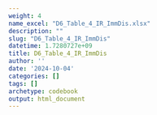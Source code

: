 ```yaml
---
weight: 4
name_excel: "D6_Table_4_IR_ImmDis.xlsx"
description: ""
slug: "D6_Table_4_IR_ImmDis"
datetime: 1.7280727e+09
title: D6_Table_4_IR_ImmDis
author: ''
date: '2024-10-04'
categories: []
tags: []
archetype: codebook
output: html_document
---
```


<div class="tabcontent"></div>
